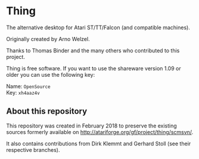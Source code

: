 # Thing

The alternative desktop for Atari ST/TT/Falcon (and compatible machines).

Originally created by Arno Welzel.

Thanks to Thomas Binder and the many others who contributed to this project.

Thing is free software. If you want to use the shareware version 1.09 or older you can use the following key:

Name: `OpenSource`  
Key: `xh4aaz4v`

## About this repository

This repository was created in February 2018 to preserve the existing sources formerly available on http://atariforge.org/gf/project/thing/scmsvn/.

It also contains contributions from Dirk Klemmt and Gerhard Stoll (see their respective branches).
